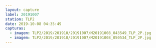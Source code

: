 ```yaml
---
layout: capture
label: 20191007
station: TLP2
date: 2019-10-08 04:35:49
capturas:
  - imagem: TLP2/2019/201910/20191007/M20191008_043549_TLP_2P.jpg
  - imagem: TLP2/2019/201910/20191007/M20191008_050534_TLP_2P.jpg
---
```

